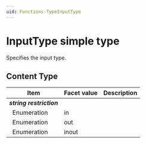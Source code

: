 ```yaml
---
uid: Functions-TypeInputType
---
```


# InputType simple type

Specifies the input type.

## Content Type

|Item|Facet value|Description|
|--- |--- |--- |
|***string restriction***|||
|&nbsp;&nbsp;Enumeration|in||
|&nbsp;&nbsp;Enumeration|out||
|&nbsp;&nbsp;Enumeration|inout||
